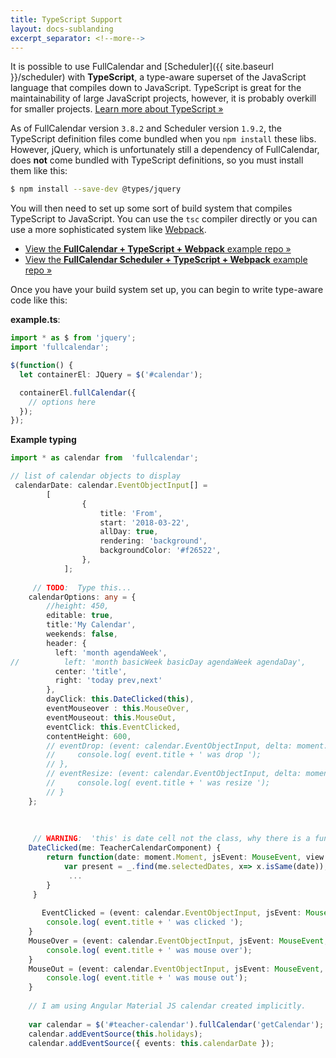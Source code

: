 ```yaml
---
title: TypeScript Support
layout: docs-sublanding
excerpt_separator: <!--more-->
---
```


It is possible to use FullCalendar and [Scheduler]({{ site.baseurl }}/scheduler) with **TypeScript**, a type-aware superset of the JavaScript language that compiles down to JavaScript.<!--more--> TypeScript is great for the maintainability of large JavaScript projects, however, it is probably overkill for smaller projects. [Learn more about TypeScript &raquo;](https://www.typescriptlang.org/)

As of FullCalendar version `3.8.2` and Scheduler version `1.9.2`, the TypeScript definition files come bundled when you `npm install` these libs. However, jQuery, which is unfortunately still a dependency of FullCalendar, does **not** come bundled with TypeScript definitions, so you must install them like this:

```sh
$ npm install --save-dev @types/jquery
```

You will then need to set up some sort of build system that compiles TypeScript to JavaScript. You can use the `tsc` compiler directly or you can use a more sophisticated system like [Webpack](https://webpack.js.org/).

- [View the **FullCalendar + TypeScript + Webpack** example repo &raquo;](https://github.com/fullcalendar/typescript-example)
- [View the **FullCalendar Scheduler + TypeScript + Webpack** example repo &raquo;](https://github.com/fullcalendar/scheduler-typescript-example)

Once you have your build system set up, you can begin to write type-aware code like this:

**example.ts**:

```ts
import * as $ from 'jquery';
import 'fullcalendar';

$(function() {
  let containerEl: JQuery = $('#calendar');

  containerEl.fullCalendar({
    // options here
  });
});
```

**Example typing**

```ts
import * as calendar from  'fullcalendar';

// list of calendar objects to display
 calendarDate: calendar.EventObjectInput[] =
		[
				{
					title: 'From',
					start: '2018-03-22',
					allDay: true,
					rendering: 'background',
					backgroundColor: '#f26522',
				},
			];
      
     // TODO:  Type this...
    calendarOptions: any = {
        //height: 450,
        editable: true,
        title:'My Calendar',
        weekends: false,
        header: {
          left: 'month agendaWeek',
//          left: 'month basicWeek basicDay agendaWeek agendaDay',
          center: 'title',
          right: 'today prev,next'
        },
        dayClick: this.DateClicked(this),
        eventMouseover : this.MouseOver,
	    eventMouseout: this.MouseOut,
        eventClick: this.EventClicked,
        contentHeight: 600,
        // eventDrop: (event: calendar.EventObjectInput, delta: moment.Duration, revertFunc: Function, jsEvent: Event, ui: any, view: calendar.View) => {
        //     console.log( event.title + ' was drop ');
        // },
        // eventResize: (event: calendar.EventObjectInput, delta: moment.Duration, revertFunc: Function, jsEvent: Event, ui: any, view: calendar.View) => {
        //     console.log( event.title + ' was resize ');
        // }
    };
    
    
    
     // WARNING:  'this' is date cell not the class, why there is a function returning a true Javascript function.
    DateClicked(me: TeacherCalendarComponent) {
        return function(date: moment.Moment, jsEvent: MouseEvent, view: calendar.View, resourceObj?: any)    {
            var present = _.find(me.selectedDates, x=> x.isSame(date));
             ...
        }
     }
     
       EventClicked = (event: calendar.EventObjectInput, jsEvent: MouseEvent, view: calendar.View) => {
        console.log( event.title + ' was clicked ');
    }
    MouseOver = (event: calendar.EventObjectInput, jsEvent: MouseEvent, view: calendar.View) => {
        console.log( event.title + ' was mouse over');
    }
    MouseOut = (event: calendar.EventObjectInput, jsEvent: MouseEvent, view: calendar.View) => {
        console.log( event.title + ' was mouse out');
    }
    
    // I am using Angular Material JS calendar created implicitly.
    
    var calendar = $('#teacher-calendar').fullCalendar('getCalendar');
    calendar.addEventSource(this.holidays);
    calendar.addEventSource({ events: this.calendarDate });
      
```
